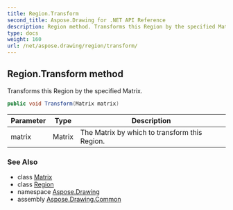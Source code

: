 ```yaml
---
title: Region.Transform
second_title: Aspose.Drawing for .NET API Reference
description: Region method. Transforms this Region by the specified Matrix
type: docs
weight: 160
url: /net/aspose.drawing/region/transform/
---
```

## Region.Transform method

Transforms this Region by the specified Matrix.

```csharp
public void Transform(Matrix matrix)
```

| Parameter | Type | Description |
| --- | --- | --- |
| matrix | Matrix | The Matrix by which to transform this Region. |

### See Also

* class [Matrix](../../../aspose.drawing.drawing2d/matrix/)
* class [Region](../)
* namespace [Aspose.Drawing](../../region/)
* assembly [Aspose.Drawing.Common](../../../)



